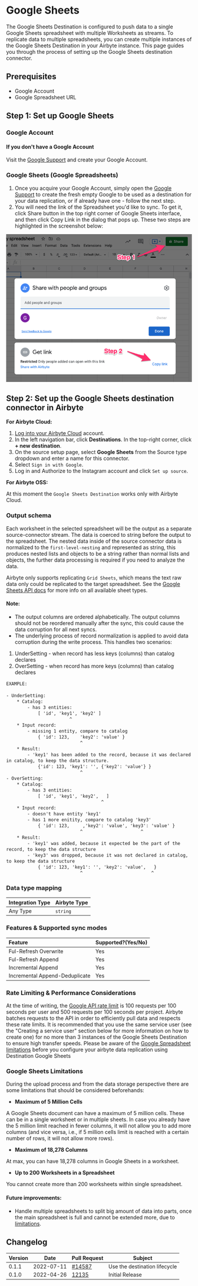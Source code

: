 # Google Sheets

The Google Sheets Destination is configured to push data to a single Google Sheets spreadsheet with multiple Worksheets as streams. To replicate data to multiple spreadsheets, you can create multiple instances of the Google Sheets Destination in your Airbyte instance. 
This page guides you through the process of setting up the Google Sheets destination connector.


## Prerequisites

* Google Account
* Google Spreadsheet URL

## Step 1: Set up Google Sheets

### Google Account

#### If you don't have a Google Account

Visit the [Google Support](https://support.google.com/accounts/answer/27441?hl=en) and create your Google Account.

### Google Sheets (Google Spreadsheets)

1. Once you acquire your Google Account, simply open the [Google Support](https://support.google.com/docs/answer/6000292?hl=en&co=GENIE.Platform%3DDesktop) to create the fresh empty Google  to be used as a destination for your data replication, or if already have one - follow the next step.
2. You will need the link of the Spreadsheet you'd like to sync. To get it, click Share button in the top right corner of Google Sheets interface, and then click Copy Link in the dialog that pops up.
These two steps are highlighted in the screenshot below:

![](../../.gitbook/assets/google_spreadsheet_url.png)

## Step 2: Set up the Google Sheets destination connector in Airbyte

**For Airbyte Cloud:**

1. [Log into your Airbyte Cloud](https://cloud.airbyte.io/workspaces) account. 
2. In the left navigation bar, click **Destinations**. In the top-right corner, click **+ new destination**. 
3. On the source setup page, select **Google Sheets** from the Source type dropdown and enter a name for this connector. 
4. Select `Sign in with Google`.
5. Log in and Authorize to the Instagram account and click `Set up source`.

**For Airbyte OSS:**

At this moment the `Google Sheets Destination` works only with Airbyte Cloud.

### Output schema

Each worksheet in the selected spreadsheet will be the output as a separate source-connector stream. The data is coerced to string before the output to the spreadsheet. The nested data inside of the source connector data is normalized to the `first-level-nesting` and represented as string, this produces nested lists and objects to be a string rather than normal lists and objects, the further data processing is required if you need to analyze the data.

Airbyte only supports replicating `Grid Sheets`, which means the text raw data only could be replicated to the target spreadsheet. See the [Google Sheets API docs](https://developers.google.com/sheets/api/reference/rest/v4/spreadsheets/sheets#SheetType) for more info on all available sheet types.

#### Note:
* The output columns are ordered alphabetically. The output columns should not be reordered manually after the sync, this could cause the data corruption for all next syncs.
* The underlying process of record normalization is applied to avoid data corruption during the write process. This handles two scenarios:
1. UnderSetting - when record has less keys (columns) than catalog declares
2. OverSetting - when record has more keys (columns) than catalog declares
```
EXAMPLE:

- UnderSetting:
    * Catalog:
        - has 3 entities:
            [ 'id', 'key1', 'key2' ]
                        ^
    * Input record:
        - missing 1 entity, compare to catalog
            { 'id': 123,    'key2': 'value' }
                            ^
    * Result:
        - 'key1' has been added to the record, because it was declared in catalog, to keep the data structure.
            {'id': 123, 'key1': '', {'key2': 'value'} }
                            ^
- OverSetting:
    * Catalog:
        - has 3 entities:
            [ 'id', 'key1', 'key2',   ]
                                    ^
    * Input record:
        - doesn't have entity 'key1'
        - has 1 more enitity, compare to catalog 'key3'
            { 'id': 123,     ,'key2': 'value', 'key3': 'value' }
                            ^                      ^
    * Result:
        - 'key1' was added, because it expected be the part of the record, to keep the data structure
        - 'key3' was dropped, because it was not declared in catalog, to keep the data structure
            { 'id': 123, 'key1': '', 'key2': 'value',   }
                            ^                          ^
```

### Data type mapping

| Integration Type | Airbyte Type |
| :--- | :--- |
| Any Type | `string` |

### Features & Supported sync modes

| Feature | Supported?\(Yes/No\) |
| :--- | :--- |
| Ful-Refresh Overwrite | Yes |
| Ful-Refresh Append | Yes |
| Incremental Append | Yes |
| Incremental Append-Deduplicate | Yes |

### Rate Limiting & Performance Considerations

At the time of writing, the [Google API rate limit](https://developers.google.com/sheets/api/limits) is 100 requests per 100 seconds per user and 500 requests per 100 seconds per project. Airbyte batches requests to the API in order to efficiently pull data and respects these rate limits. It is recommended that you use the same service user \(see the "Creating a service user" section below for more information on how to create one\) for no more than 3 instances of the Google Sheets Destination to ensure high transfer speeds.
Please be aware of the [Google Spreadsheet limitations](#limitations) before you configure your airbyte data replication using Destination Google Sheets

### <a name="limitations"></a>Google Sheets Limitations

During the upload process and from the data storage perspective there are some limitations that should be considered beforehands:
* **Maximum of 5 Million Cells**

A Google Sheets document can have a maximum of 5 million cells. These can be in a single worksheet or in multiple sheets.
In case you already have the 5 million limit reached in fewer columns, it will not allow you to add more columns (and vice versa, i.e., if 5 million cells limit is reached with a certain number of rows, it will not allow more rows).

* **Maximum of 18,278 Columns**

At max, you can have 18,278 columns in Google Sheets in a worksheet.

* **Up to 200 Worksheets in a Spreadsheet**

You cannot create more than 200 worksheets within single spreadsheet.


#### Future improvements:
- Handle multiple spreadsheets to split big amount of data into parts, once the main spreadsheet is full and cannot be extended more, due to [limitations](#limitations).

## Changelog

| Version | Date       | Pull Request                                               | Subject                                |
|---------|------------|------------------------------------------------------------|----------------------------------------|
| 0.1.1 | 2022-07-11 | [\#14587](https://github.com/airbytehq/airbyte/pull/14587) | Use the destination lifecycle |
| 0.1.0  | 2022-04-26 | [12135](https://github.com/airbytehq/airbyte/pull/12135)   | Initial Release                         |
